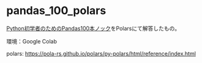 # pandas_100_polars

[Python初学者のためのPandas100本ノック](https://github.com/kunishou/Pandas_100_knocks)をPolarsにて解答したもの。

環境：Google Colab

polars: https://pola-rs.github.io/polars/py-polars/html/reference/index.html
